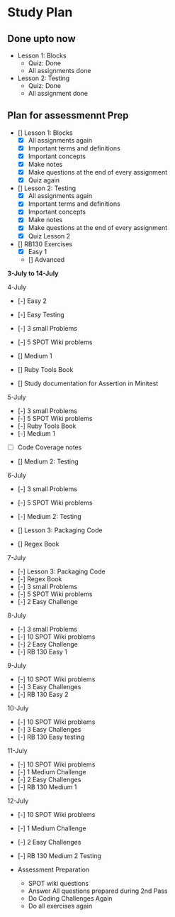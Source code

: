 # Study Plan

## Done upto now

- Lesson 1: Blocks
  - Quiz: Done
  - All assignments done
- Lesson 2: Testing
  - Quiz: Done
  - All assignment done

## Plan for assessmennt Prep

- [] Lesson 1: Blocks
  - [X] All assignments again
  - [X] Important terms and definitions
  - [X] Important concepts
  - [X] Make notes
  - [X] Make questions at the end of every assignment
  - [X] Quiz again

- [] Lesson 2: Testing
  - [X]  All assignments again
  - [X]  Important terms and definitions
  - [X]  Important concepts
  - [X]  Make notes
  - [X]  Make questions at the end of every assignment
  - [X] Quiz Lesson 2

- [] RB130 Exercises
  - [X] Easy 1
  - [] Advanced

**3-July to 14-July**

4-July
  - [-] Easy 2
  - [-] Easy Testing
  - [-] 3 small Problems
  - [-] 5 SPOT Wiki problems

  - [] Medium 1
  - [] Ruby Tools Book
  - [] Study documentation for Assertion in Minitest

5-July
  - [-] 3 small Problems
  - [-] 5 SPOT Wiki problems
  - [-] Ruby Tools Book
  - [-] Medium 1
  - [ ] Code Coverage notes

  - [] Medium 2: Testing

6-July
  - [-] 3 small Problems
  - [-] 5 SPOT Wiki problems
  - [-] Medium 2: Testing

  - [] Lesson 3: Packaging Code
  - [] Regex Book

7-July
- [-] Lesson 3: Packaging Code
- [-] Regex Book
- [-] 3 small Problems
- [-] 5 SPOT Wiki problems
- [-] 2 Easy Challenge

8-July
- [-] 3 small Problems
- [-] 10 SPOT Wiki problems
- [-] 2 Easy Challenge
- [-] RB 130 Easy 1

9-July
- [-] 10 SPOT Wiki problems
- [-] 3 Easy Challenges
- [-] RB 130 Easy 2

10-July
- [-] 10 SPOT Wiki problems
- [-] 3 Easy Challenges
- [-] RB 130 Easy testing

11-July
- [-] 10 SPOT Wiki problems
- [-] 1 Medium Challenge
- [-] 2 Easy Challenges
- [-] RB 130 Medium 1

12-July
- [-] 10 SPOT Wiki problems
- [-] 1 Medium Challenge
- [-] 2 Easy Challenges
- [-] RB 130 Medium 2 Testing

- Assessment Preparation
  - SPOT wiki questions
  - Answer All questions prepared during 2nd Pass
  - Do Coding Challenges Again
  - Do all exercises again